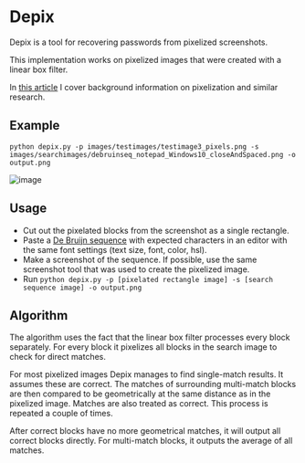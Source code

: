 # Depix

Depix is a tool for recovering passwords from pixelized screenshots.

This implementation works on pixelized images that were created with a linear box filter.

In [this article](https://www.linkedin.com/pulse/recovering-passwords-from-pixelized-screenshots-sipke-mellema) I cover background information on pixelization and similar research.

## Example

`python depix.py -p images/testimages/testimage3_pixels.png -s images/searchimages/debruinseq_notepad_Windows10_closeAndSpaced.png -o output.png`

![image](docs/img/Recovering_prototype_latest.png)

## Usage

* Cut out the pixelated blocks from the screenshot as a single rectangle.
* Paste a [De Bruijn sequence](https://en.wikipedia.org/wiki/De_Bruijn_sequence) with expected characters in an editor with the same font settings (text size, font, color, hsl).
* Make a screenshot of the sequence. If possible, use the same screenshot tool that was used to create the pixelized image.
* Run `python depix.py -p [pixelated rectangle image] -s [search sequence image] -o output.png`

## Algorithm

The algorithm uses the fact that the linear box filter processes every block separately. For every block it pixelizes all blocks in the search image to check for direct matches.

For most pixelized images Depix manages to find single-match results. It assumes these are correct. The matches of surrounding multi-match blocks are then compared to be geometrically at the same distance as in the pixelized image. Matches are also treated as correct. This process is repeated a couple of times.

After correct blocks have no more geometrical matches, it will output all correct blocks directly. For multi-match blocks, it outputs the average of all matches.
